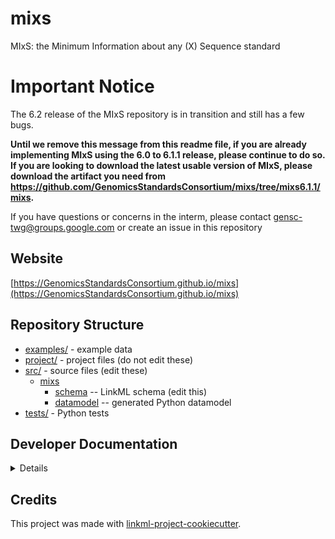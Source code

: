 # mixs

MIxS: the Minimum Information about any (X) Sequence standard

# Important Notice
The 6.2 release of the MIxS repository is in transition and still has a few bugs. 

**Until we remove this message from this readme file, if you are already implementing MIxS using the 6.0 to 6.1.1 release, please continue to do so. If you are looking to download the latest usable version of MIxS, please download the artifact you need from https://github.com/GenomicsStandardsConsortium/mixs/tree/mixs6.1.1/mixs.**

If you have questions or concerns in the interm, please contact gensc-twg@groups.google.com or create an issue in this repository

## Website

[https://GenomicsStandardsConsortium.github.io/mixs](https://GenomicsStandardsConsortium.github.io/mixs)

## Repository Structure

* [examples/](examples/) - example data
* [project/](project/) - project files (do not edit these)
* [src/](src/) - source files (edit these)
  * [mixs](src/mixs)
    * [schema](src/mixs/schema) -- LinkML schema
      (edit this)
    * [datamodel](src/mixs/datamodel) -- generated
      Python datamodel
* [tests/](tests/) - Python tests

## Developer Documentation

<details>
Use the `make` command to generate project artefacts:

* `make all`: make everything
* `make deploy`: deploys site
</details>

## Credits

This project was made with
[linkml-project-cookiecutter](https://github.com/linkml/linkml-project-cookiecutter).
